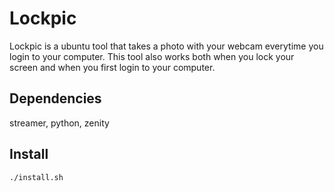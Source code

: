 Lockpic
=======

Lockpic is a ubuntu tool that takes a photo with your webcam everytime you login
to your computer. This tool also works both when you lock your screen and
when you first login to your computer.

Dependencies
------------
streamer, python, zenity

Install
-------

    ./install.sh 
